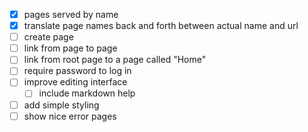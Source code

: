 - [x] pages served by name
- [x] translate page names back and forth between actual name and url
- [ ] create page
- [ ] link from page to page
- [ ] link from root page to a page called "Home"
- [ ] require password to log in
- [ ] improve editing interface
  - [ ] include markdown help
- [ ] add simple styling
- [ ] show nice error pages
